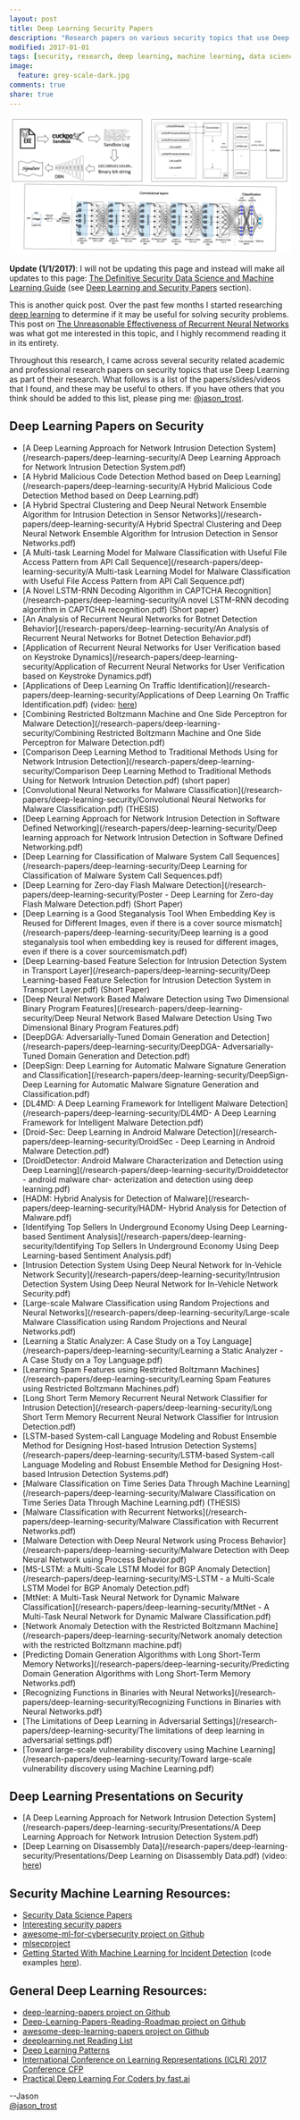 ```yaml
---
layout: post
title: Deep Learning Security Papers
description: "Research papers on various security topics that use Deep Learning"
modified: 2017-01-01
tags: [security, research, deep learning, machine learning, data science]
image:
  feature: grey-scale-dark.jpg
comments: true
share: true
---
```


<img src="/images/deep-learning-logo.png">

**Update (1/1/2017)**: I will not be updating this page and instead will make all updates to this page: [The Definitive Security Data Science and Machine Learning Guide](/the-definitive-security-datascience-and-machinelearning-guide/) (see [Deep Learning and Security Papers](/the-definitive-security-datascience-and-machinelearning-guide/#deep-learning-and-security-papers) section).

This is another quick post.  Over the past few months I started researching [deep learning](https://en.wikipedia.org/wiki/Deep_learning) to determine if it may be useful for solving security problems.  This post on [The Unreasonable Effectiveness of Recurrent Neural Networks](http://karpathy.github.io/2015/05/21/rnn-effectiveness/) was what got me interested in this topic, and I highly recommend reading it in its entirety.  

Throughout this research, I came across several security related academic and professional research papers on security topics that use Deep Learning as part of their research.  What follows is a list of the papers/slides/videos that I found, and these may be useful to others.  If you have others that you think should be added to this list, please ping me: [@jason_trost](https://twitter.com/jason_trost).

## Deep Learning Papers on Security

* [A Deep Learning Approach for Network Intrusion Detection System](/research-papers/deep-learning-security/A Deep Learning Approach for Network Intrusion Detection System.pdf)
* [A Hybrid Malicious Code Detection Method based on Deep Learning](/research-papers/deep-learning-security/A Hybrid Malicious Code Detection Method based on Deep Learning.pdf)
* [A Hybrid Spectral Clustering and Deep Neural Network Ensemble Algorithm for Intrusion Detection in Sensor Networks](/research-papers/deep-learning-security/A Hybrid Spectral Clustering and Deep Neural Network Ensemble Algorithm for Intrusion Detection in Sensor Networks.pdf)
* [A Multi-task Learning Model for Malware Classification with Useful File Access Pattern from API Call Sequence](/research-papers/deep-learning-security/A Multi-task Learning Model for Malware Classification with Useful File Access Pattern from API Call Sequence.pdf)
* [A Novel LSTM-RNN Decoding Algorithm in CAPTCHA Recognition](/research-papers/deep-learning-security/A novel LSTM-RNN decoding algorithm in CAPTCHA recognition.pdf) (Short paper)
* [An Analysis of Recurrent Neural Networks for Botnet Detection Behavior](/research-papers/deep-learning-security/An Analysis of Recurrent Neural Networks for Botnet Detection Behavior.pdf)
* [Application of Recurrent Neural Networks for User Verification based on Keystroke Dynamics](/research-papers/deep-learning-security/Application of Recurrent Neural Networks for User Verification based on Keystroke Dynamics.pdf)
* [Applications of Deep Learning On Traffic Identification](/research-papers/deep-learning-security/Applications of Deep Learning On Traffic Identification.pdf) (video: [here](https://www.youtube.com/watch?v=yZ-Y1WCM0lc))
* [Combining Restricted Boltzmann Machine and One Side Perceptron for Malware Detection](/research-papers/deep-learning-security/Combining Restricted Boltzmann Machine and One Side Perceptron for Malware Detection.pdf)
* [Comparison Deep Learning Method to Traditional Methods Using for Network Intrusion Detection](/research-papers/deep-learning-security/Comparison Deep Learning Method to Traditional Methods Using for Network Intrusion Detection.pdf) (short paper)
* [Convolutional Neural Networks for Malware Classification](/research-papers/deep-learning-security/Convolutional Neural Networks for Malware Classification.pdf) (THESIS)
* [Deep Learning Approach for Network Intrusion Detection in Software Defined Networking](/research-papers/deep-learning-security/Deep learning approach for Network Intrusion Detection in Software Defined Networking.pdf)
* [Deep Learning for Classification of Malware System Call Sequences](/research-papers/deep-learning-security/Deep Learning for Classification of Malware System Call Sequences.pdf)
* [Deep Learning for Zero-day Flash Malware Detection](/research-papers/deep-learning-security/Poster - Deep Learning for Zero-day Flash Malware Detection.pdf) (Short Paper)
* [Deep Learning is a Good Steganalysis Tool When Embedding Key is Reused for Different Images, even if there is a cover source mismatch](/research-papers/deep-learning-security/Deep learning is a good steganalysis tool when embedding key is reused for different images, even if there is a cover sourcemismatch.pdf)
* [Deep Learning-based Feature Selection for Intrusion Detection System in Transport Layer](/research-papers/deep-learning-security/Deep Learning-based Feature Selection for Intrusion Detection System in Transport Layer.pdf) (Short Paper)
* [Deep Neural Network Based Malware Detection using Two Dimensional Binary Program Features](/research-papers/deep-learning-security/Deep Neural Network Based Malware Detection Using Two Dimensional Binary Program Features.pdf)
* [DeepDGA: Adversarially-Tuned Domain Generation and Detection](/research-papers/deep-learning-security/DeepDGA- Adversarially-Tuned Domain Generation and Detection.pdf)
* [DeepSign: Deep Learning for Automatic Malware Signature Generation and Classification](/research-papers/deep-learning-security/DeepSign- Deep Learning for Automatic Malware Signature Generation and Classification.pdf)
* [DL4MD: A Deep Learning Framework for Intelligent Malware Detection](/research-papers/deep-learning-security/DL4MD- A Deep Learning Framework for Intelligent Malware Detection.pdf)
* [Droid-Sec: Deep Learning in Android Malware Detection](/research-papers/deep-learning-security/DroidSec - Deep Learning in Android Malware Detection.pdf)
* [DroidDetector: Android Malware Characterization and Detection using Deep Learning](/research-papers/deep-learning-security/Droiddetector - android malware char- acterization and detection using deep learning.pdf)
* [HADM: Hybrid Analysis for Detection of Malware](/research-papers/deep-learning-security/HADM- Hybrid Analysis for Detection of Malware.pdf)
* [Identifying Top Sellers In Underground Economy Using Deep Learning-based Sentiment Analysis](/research-papers/deep-learning-security/Identifying Top Sellers In Underground Economy Using Deep Learning-based Sentiment Analysis.pdf)
* [Intrusion Detection System Using Deep Neural Network for In-Vehicle Network Security](/research-papers/deep-learning-security/Intrusion Detection System Using Deep Neural Network for In-Vehicle Network Security.pdf)
* [Large-scale Malware Classification using Random Projections and Neural Networks](/research-papers/deep-learning-security/Large-scale Malware Classification using Random Projections and Neural Networks.pdf)
* [Learning a Static Analyzer: A Case Study on a Toy Language](/research-papers/deep-learning-security/Learning a Static Analyzer - A Case Study on a Toy Language.pdf)
* [Learning Spam Features using Restricted Boltzmann Machines](/research-papers/deep-learning-security/Learning Spam Features using Restricted Boltzmann Machines.pdf)
* [Long Short Term Memory Recurrent Neural Network Classifier for Intrusion Detection](/research-papers/deep-learning-security/Long Short Term Memory Recurrent Neural Network Classifier for Intrusion Detection.pdf)
* [LSTM-based System-call Language Modeling and Robust Ensemble Method for Designing Host-based Intrusion Detection Systems](/research-papers/deep-learning-security/LSTM-based System-call Language Modeling and Robust Ensemble Method for Designing Host-based Intrusion Detection Systems.pdf)
* [Malware Classification on Time Series Data Through Machine Learning](/research-papers/deep-learning-security/Malware Classification on Time Series Data Through Machine Learning.pdf) (THESIS)
* [Malware Classification with Recurrent Networks](/research-papers/deep-learning-security/Malware Classification with Recurrent Networks.pdf)
* [Malware Detection with Deep Neural Network using Process Behavior](/research-papers/deep-learning-security/Malware Detection with Deep Neural Network using Process Behavior.pdf)
* [MS-LSTM: a Multi-Scale LSTM Model for BGP Anomaly Detection](/research-papers/deep-learning-security/MS-LSTM - a Multi-Scale LSTM Model for BGP Anomaly Detection.pdf)
* [MtNet: A Multi-Task Neural Network for Dynamic Malware Classification](/research-papers/deep-learning-security/MtNet - A Multi-Task Neural Network for Dynamic Malware Classification.pdf)
* [Network Anomaly Detection with the Restricted Boltzmann Machine](/research-papers/deep-learning-security/Network anomaly detection with the restricted Boltzmann machine.pdf)
* [Predicting Domain Generation Algorithms with Long Short-Term Memory Networks](/research-papers/deep-learning-security/Predicting Domain Generation Algorithms with Long Short-Term Memory Networks.pdf)
* [Recognizing Functions in Binaries with Neural Networks](/research-papers/deep-learning-security/Recognizing Functions in Binaries with Neural Networks.pdf)
* [The Limitations of Deep Learning in Adversarial Settings](/research-papers/deep-learning-security/The limitations of deep learning in adversarial settings.pdf)
* [Toward large-scale vulnerability discovery using Machine Learning](/research-papers/deep-learning-security/Toward large-scale vulnerability discovery using Machine Learning.pdf)

## Deep Learning Presentations on Security

* [A Deep Learning Approach for Network Intrusion Detection System](/research-papers/deep-learning-security/Presentations/A Deep Learning Approach for Network Intrusion Detection System.pdf)
* [Deep Learning on Disassembly Data](/research-papers/deep-learning-security/Presentations/Deep Learning on Disassembly Data.pdf) (video: [here](https://www.youtube.com/watch?v=LQh8dktQReI))

## Security Machine Learning Resources:

* [Security Data Science Papers](/security-datascience-papers/)
* [Interesting security papers](/interesting-security-papers/)
* [awesome-ml-for-cybersecurity project on Github](https://github.com/jivoi/awesome-ml-for-cybersecurity/blob/master/README.md)
* [mlsecproject](http://www.mlsecproject.org/)
* [Getting Started With Machine Learning for Incident Detection](https://speakerdeck.com/davidjbianco/getting-started-with-machine-learning-for-incident-detection) (code examples [here](https://github.com/DavidJBianco/Clearcut)).

## General Deep Learning Resources:

* [deep-learning-papers project on Github](https://github.com/sbrugman/deep-learning-papers)
* [Deep-Learning-Papers-Reading-Roadmap project on Github](https://github.com/songrotek/Deep-Learning-Papers-Reading-Roadmap)
* [awesome-deep-learning-papers project on Github](https://github.com/terryum/awesome-deep-learning-papers)
* [deeplearning.net Reading List](http://deeplearning.net/reading-list/)
* [Deep Learning Patterns](http://www.deeplearningpatterns.com/doku.php/start)
* [International Conference on Learning Representations (ICLR) 2017 Conference CFP](https://openreview.net/group?id=ICLR.cc/2017/conference)
* [Practical Deep Learning For Coders by fast.ai](http://course.fast.ai/)


--Jason
<br />[@jason_trost](https://twitter.com/#!/jason_trost)

